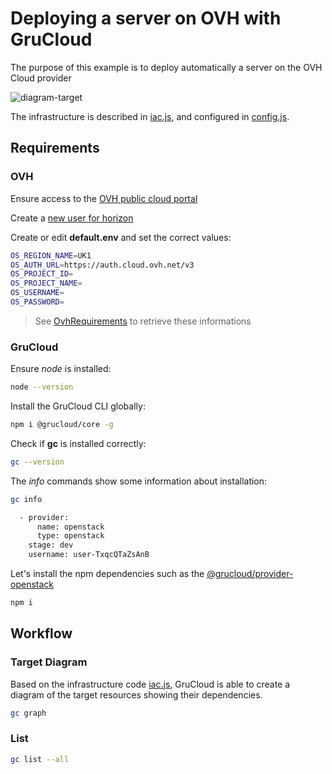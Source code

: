 # Deploying a server on OVH with GruCloud

The purpose of this example is to deploy automatically a server on the OVH Cloud provider

![diagram-target](diagram-target.svg)

The infrastructure is described in [iac.js](./iac.js), and configured in [config.js](./config.js).

## Requirements

### OVH

Ensure access to the [OVH public cloud portal](https://www.ovh.com/manager/public-cloud)

Create a [new user for horizon](https://docs.ovh.com/gb/en/public-cloud/configure_user_access_to_horizon/)

Create or edit **default.env** and set the correct values:

```sh
OS_REGION_NAME=UK1
OS_AUTH_URL=https://auth.cloud.ovh.net/v3
OS_PROJECT_ID=
OS_PROJECT_NAME=
OS_USERNAME=
OS_PASSWORD=
```

> See [OvhRequirements](./OvhRequirements.md) to retrieve these informations

### GruCloud

Ensure _node_ is installed:

```sh
node --version
```

Install the GruCloud CLI globally:

```sh
npm i @grucloud/core -g
```

Check if **gc** is installed correctly:

```sh
gc --version
```

The _info_ commands show some information about installation:

```sh
gc info
```

```txt
  - provider:
      name: openstack
      type: openstack
    stage: dev
    username: user-TxqcQTaZsAnB
```

Let's install the npm dependencies such as the [@grucloud/provider-openstack](https://www.npmjs.com/package/@grucloud/provider-openstack)

```sh
npm i
```

## Workflow

### Target Diagram

Based on the infrastructure code [iac.js](./iac.js), GruCloud is able to create a diagram of the target resources showing their dependencies.

```sh
gc graph
```

### List

```sh
gc list --all
```
